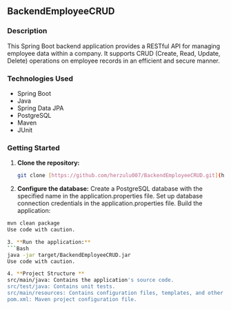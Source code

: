 ## BackendEmployeeCRUD

### Description

This Spring Boot backend application provides a RESTful API for managing employee data within a company. It supports CRUD (Create, Read, Update, Delete) operations on employee records in an efficient and secure manner.

### Technologies Used

* Spring Boot
* Java
* Spring Data JPA
* PostgreSQL
* Maven
* JUnit

### Getting Started

1. **Clone the repository:**
   ```bash
   git clone [https://github.com/herzulu007/BackendEmployeeCRUD.git](https://github.com/herzulu007/BackendEmployeeCRUD.git)

2. **Configure the database:**
Create a PostgreSQL database with the specified name in the application.properties file.
Set up database connection credentials in the application.properties file.
Build the application:
```Bash
mvn clean package
Use code with caution.

3. **Run the application:**
```Bash
java -jar target/BackendEmployeeCRUD.jar
Use code with caution.

4. **Project Structure **
src/main/java: Contains the application's source code.
src/test/java: Contains unit tests.
src/main/resources: Contains configuration files, templates, and other resources.
pom.xml: Maven project configuration file.
